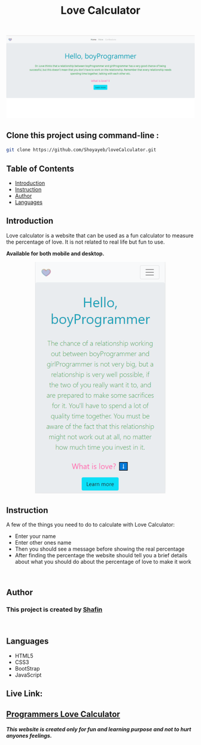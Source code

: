 
<h1 align="center"> Love Calculator </h1> <br>
<p align="center">
  <a href="https://programmers-love-calculator.netlify.app/">
    <img alt="screenshot" title="screenshot" src="./assets/screenshot.png">
  </a>
</p>

## Clone this project using command-line :

```bash
git clone https://github.com/Shoyayeb/loveCalculator.git
```

## Table of Contents

- [Introduction](#introduction)
- [Instruction](#instruction)
- [Author](#author)
- [Languages](#languages)

## Introduction

Love calculator is a website that can be used as a fun calculator to measure the percentage of love. It is not related to real life but fun to use.

**Available for both mobile and desktop.**

<p align="center">
  <img src = "./assets/screenshot-mobile.png" width=350>
</p>

## Instruction

A few of the things you need to do to calculate with Love Calculator:

- Enter your name
- Enter other ones name
- Then you should see a message before showing the real percentage
- After finding the percentage the website should tell you a brief details about what you should do about the percentage of love to make it work

<br/>

## Author

### This project is created by [Shafin](https://github.com/Shoyayeb)

<br/>

## Languages

- HTML5
- CSS3
- BootStrap
- JavaScript

## Live Link:

## [Programmers Love Calculator](https://programmers-love-calculator.netlify.app/)

##### This website is created only for fun and learning purpose and not to hurt anyones feelings.